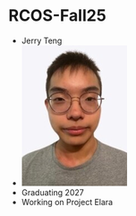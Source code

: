 # RCOS-Fall25
* Jerry Teng
* ![This is me!](https://github.com/JerryTeng932/RCOS-Fall25/blob/main/MyPhotograph.jpg?raw=true)
* Graduating 2027
* Working on Project Elara
